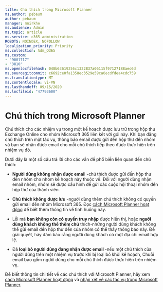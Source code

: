 ```yaml
---
title: Chú thích trong Microsoft Planner
ms.author: pebaum
author: pebaum
manager: mnirkhe
ms.audience: Admin
ms.topic: article
ms.service: o365-administration
ROBOTS: NOINDEX, NOFOLLOW
localization_priority: Priority
ms.collection: Adm_O365
ms.custom:
- "9001717"
- "3810"
ms.openlocfilehash: 048b63619256c1322837a06115f97127188aec6d
ms.sourcegitcommit: c6692ce0fa1358ec3529e59ca0ecdfdea4cdc759
ms.translationtype: MT
ms.contentlocale: vi-VN
ms.lasthandoff: 09/15/2020
ms.locfileid: "47793600"
---
```

# <a name="comments-in-microsoft-planner"></a>Chú thích trong Microsoft Planner

Chú thích cho các nhiệm vụ trong một kế hoạch được lưu trữ trong hộp thư Exchange Online cho nhóm Microsoft 365 liên kết với gói này.  Khi bạn đăng chú thích trên một tác vụ, thông báo email được gửi đến hộp thư đến nhóm và bạn sẽ nhận được email cho mỗi chú thích tiếp theo được thực hiện trên nhiệm vụ đó.

Dưới đây là một số câu trả lời cho các vấn đề phổ biến liên quan đến chú thích:

- **Người dùng không nhận được email** -chú thích được gửi đến hộp thư đến nhóm cho nhóm kế hoạch này thuộc về. Đối với người dùng nhận email nhóm, nhóm sẽ được cấu hình để gửi các cuộc hội thoại nhóm đến hộp thư của thành viên.

- **Chú thích không được lưu** -người dùng thêm chú thích không có quyền gửi email đến nhóm Microsoft 365. Đọc [cách Microsoft Planner hoạt động](https://techcommunity.microsoft.com/t5/planner-blog/how-microsoft-planner-works/ba-p/1214736) để biết thêm thông tin về tình huống này.

- Lỗi mà **bạn không còn có quyền truy nhập** được hiển thị, hoặc **người dùng khách không thể thêm chú** thích-những người dùng khách không thể gửi email đến hộp thư đến của nhóm có thể thấy thông báo này. Để giải quyết, hãy đảm bảo rằng người dùng khách có một địa chỉ email hợp lệ.

- Đã **loại bỏ người dùng đang nhận được email** -nếu một chú thích của người dùng trên một nhiệm vụ trước khi bị loại bỏ khỏi kế hoạch, Chuỗi email bao gồm người dùng cho mỗi chú thích được thực hiện trên nhiệm vụ.

Để biết thông tin chi tiết về các chú thích với Microsoft Planner, hãy xem [cách Microsoft Planner hoạt động](https://techcommunity.microsoft.com/t5/planner-blog/how-microsoft-planner-works/ba-p/1214736) và [nhận xét về các tác vụ trong Microsoft Planner](https://support.microsoft.com/office/fd4aedde-7785-4cd0-96ee-122fbc9140e1).
